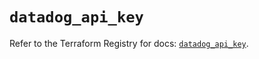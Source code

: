# `datadog_api_key`

Refer to the Terraform Registry for docs: [`datadog_api_key`](https://registry.terraform.io/providers/datadog/datadog/3.50.0/docs/resources/api_key).

